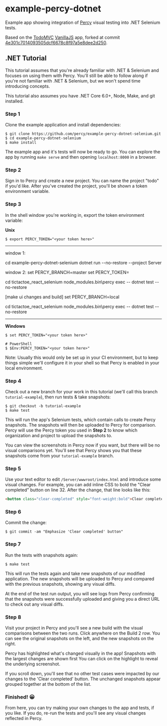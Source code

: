 # example-percy-dotnet

Example app showing integration of [Percy](https://percy.io/) visual testing
into .NET Selenium tests.

Based on the [TodoMVC](https://github.com/tastejs/todomvc) [VanillaJS](https://github.com/tastejs/todomvc/tree/master/examples/vanillajs)
app, forked at commit
[4e301c7014093505dcf6678c8f97a5e8dee2d250](https://github.com/tastejs/todomvc/tree/4e301c7014093505dcf6678c8f97a5e8dee2d250).

## .NET Tutorial

This tutorial assumes that you're already familiar with .NET & Selenium and focuses on using them with Percy. You'll still be able to follow along if you're not familiar with .NET & Selenium, but we won't spend time introducing concepts.

This tutorial also assumes you have .NET Core 6.0+, Node, Make, and git installed.

### Step 1

Clone the example application and install dependencies:

``` shell
$ git clone https://github.com/percy/example-percy-dotnet-selenium.git
$ cd example-percy-dotnet-selenium
$ make install
```

The example app and it's tests will now be ready to go. You can explore the app by running `make serve` and then opening `localhost:8000` in a browser.

### Step 2

Sign in to Percy and create a new project. You can name the project "todo" if you'd like. After you've created the project, you'll be shown a token environment variable.

### Step 3

In the shell window you're working in, export the token environment variable:

**Unix**

``` shell
$ export PERCY_TOKEN="<your token here>"
```
------------------------------------------
window 1:


cd example-percy-dotnet-selenium
dotnet run --no-restore --project Server

window 2:
set PERCY_BRANCH=master
set PERCY_TOKEN=

cd tictactoe_react_selenium
node_modules\.bin\percy exec -- dotnet test --no-restore

[make ui changes and build]
set PERCY_BRANCH=local

cd tictactoe_react_selenium
node_modules\.bin\percy exec -- dotnet test --no-restore

-----------------------------







**Windows**

``` shell
$ set PERCY_TOKEN="<your token here>"

# PowerShell
$ $Env:PERCY_TOKEN="<your token here>"
```

Note: Usually this would only be set up in your CI environment, but to keep things simple we'll configure it in your shell so that Percy is enabled in your local environment.

### Step 4

Check out a new branch for your work in this tutorial (we'll call this branch `tutorial-example`), then run tests & take snapshots:

``` shell
$ git checkout -b tutorial-example
$ make test
```

This will run the app's Selenium tests, which contain calls to create Percy snapshots. The snapshots will then be uploaded to Percy for comparison. Percy will use the Percy token you used in **Step 2** to know which organization and project to upload the snapshots to.

You can view the screenshots in Percy now if you want, but there will be no visual comparisons yet. You'll see that Percy shows you that these snapshots come from your `tutorial-example` branch.

### Step 5

Use your text editor to edit `/Server/wwwroot/index.html` and introduce some visual changes. For example, you can add inline CSS to bold the "Clear completed" button on line 32. After the change, that line looks like this:

``` html
<button class="clear-completed" style="font-weight:bold">Clear completed</button>
```

### Step 6

Commit the change:

``` shell
$ git commit -am "Emphasize 'Clear completed' button"
```

### Step 7

Run the tests with snapshots again:

``` shell
$ make test
```

This will run the tests again and take new snapshots of our modified application. The new snapshots will be uploaded to Percy and compared with the previous snapshots, showing any visual diffs.

At the end of the test run output, you will see logs from Percy confirming that the snapshots were successfully uploaded and giving you a direct URL to check out any visual diffs.

### Step 8

Visit your project in Percy and you'll see a new build with the visual comparisons between the two runs. Click anywhere on the Build 2 row. You can see the original snapshots on the left, and the new snapshots on the right.

Percy has highlighted what's changed visually in the app! Snapshots with the largest changes are shown first You can click on the highlight to reveal the underlying screenshot.

If you scroll down, you'll see that no other test cases were impacted by our changes to the 'Clear completed' button. The unchanged snapshots appear grouped together at the bottom of the list.

### Finished! 😀

From here, you can try making your own changes to the app and tests, if you like. If you do, re-run the tests  and you'll see any visual changes reflected in Percy.
